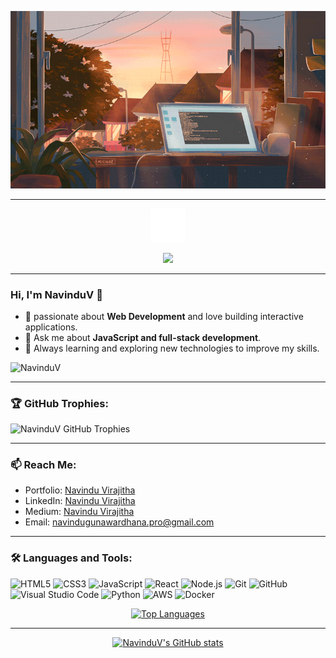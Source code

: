 <p align="center">
  <img src="my-gif-2.gif" alt="Github-navindu" />
</p>

---

<p align="center"><img width="54px" height="54px" src="my-logo.svg" alt="My-logo" /></p>

<p align="center">
  <img src="https://readme-typing-svg.herokuapp.com?lines=MERN+Developer;Full-Stack+Web+Developer;Always+learning+new+things&center=true&width=500&height=50">
</p>

---

### Hi, I'm NavinduV 👋
- 👀 passionate about **Web Development** and love building interactive applications.  
- 💬 Ask me about **JavaScript and full-stack development**.  
- 🌱 Always learning and exploring new technologies to improve my skills. 


<p align="left"> <img src="https://komarev.com/ghpvc/?username=NavinduV&label=Profile%20views&color=0e75b6&style=flat" alt="NavinduV" /> </p>

---

### 🏆 GitHub Trophies:
![NavinduV GitHub Trophies](https://github-profile-trophy.vercel.app/?username=NavinduV&theme=dracula)


---

### 📫 Reach Me:
- Portfolio: [Navindu Virajitha](https://navinduv.vercel.app/)
- LinkedIn: [Navindu Virajitha](https://www.linkedin.com/in/navindu-virajitha)
- Medium: [Navindu Virajitha](https://medium.com/@navindu-virajitha)
- Email: [navindugunawardhana.pro@gmail.com](mailto:navindugunawardhana.pro@gmail.com)

---

### 🛠️ Languages and Tools:

![HTML5](https://img.shields.io/badge/-HTML5-E34F26?style=flat&logo=html5&logoColor=white)
![CSS3](https://img.shields.io/badge/-CSS3-1572B6?style=flat&logo=css3&logoColor=white)
![JavaScript](https://img.shields.io/badge/-JavaScript-F7DF1E?style=flat&logo=javascript&logoColor=black)
![React](https://img.shields.io/badge/-React-61DAFB?style=flat&logo=react&logoColor=black)
![Node.js](https://img.shields.io/badge/-Node.js-339933?style=flat&logo=node.js&logoColor=white)
![Git](https://img.shields.io/badge/-Git-F05032?style=flat&logo=git&logoColor=white)
![GitHub](https://img.shields.io/badge/-GitHub-181717?style=flat&logo=github&logoColor=white)
![Visual Studio Code](https://img.shields.io/badge/-VS%20Code-007ACC?style=flat&logo=visual-studio-code&logoColor=white)
![Python](https://img.shields.io/badge/-Python-3776AB?style=flat&logo=python&logoColor=white)
![AWS](https://img.shields.io/badge/-AWS-232F3E?style=flat&logo=amazon-aws&logoColor=white)
![Docker](https://img.shields.io/badge/-Docker-2496ED?style=flat&logo=docker&logoColor=white)


<p align="center">
  <a href="https://github.com/NavinduV/github-readme-stats">
    <img src="https://github-readme-stats.vercel.app/api/top-langs/?username=NavinduV&layout=compact&theme=radical" alt="Top Languages" />
  </a>
</p>

---

<p align="center">
  <a href="https://github.com/NavinduV/github-readme-stats">
    <img src="https://github-readme-stats.vercel.app/api?username=NavinduV&show_icons=true&theme=radical" alt="NavinduV's GitHub stats" />
  </a>
</p>

